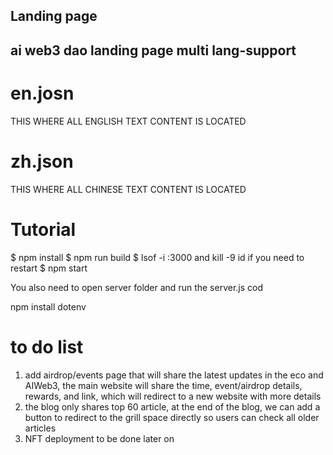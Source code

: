 

## Landing page

## ai  web3  dao landing  page  multi  lang-support

# en.josn 
THIS  WHERE  ALL  ENGLISH TEXT CONTENT  IS  LOCATED

# zh.json
THIS  WHERE  ALL  CHINESE TEXT CONTENT  IS  LOCATED


# Tutorial
$ npm install
$ npm run build
$ lsof -i :3000 and kill -9 id if you need to restart 
$ npm start 

You also need to open server folder and run the server.js cod

npm install dotenv

# to do list 
1. add airdrop/events page that will share the latest updates in the eco and AIWeb3, the main website will share the time, event/airdrop details, rewards, and link, which will redirect to a new website with more details 
2. the blog only shares top 60 article, at the end of the blog, we can add a button to redirect to the grill space directly so users can check all older articles 
3. NFT deployment to be done later on 

